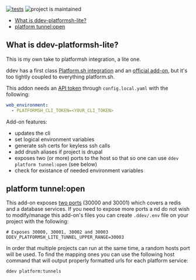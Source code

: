 [![tests](https://github.com/hanoii/ddev-platformsh-lite/actions/workflows/tests.yml/badge.svg)](https://github.com/hanoii/ddev-platformsh-lite/actions/workflows/tests.yml)
![project is maintained](https://img.shields.io/maintenance/yes/2024.svg)

<!-- toc -->

- [What is ddev-platformsh-lite?](#what-is-ddev-platformsh-lite)
- [platform tunnel:open](#platform-tunnelopen)

<!-- tocstop -->

## What is ddev-platformsh-lite?

This is my own take to platformsh integration, a lite one.

ddev has a first class [Platform.sh integration][ddev-platformsh] and an
[official add-on][ddev-platformsh-addon], but it's too tightly coupled to
everything platform.sh.

[ddev-platformsh]:
  https://ddev.readthedocs.io/en/stable/users/providers/platform/
[ddev-platformsh-addon]: https://github.com/ddev/ddev-platformsh

This addon needs an [API token][platformsh-api-token] through
`config.local.yaml` with the following:

```yaml
web_environment:
  - PLATFORMSH_CLI_TOKEN=<YOUR_CLI_TOKEN>
```

[platformsh-api-token]:
  https://docs.platform.sh/administration/cli/api-tokens.html

Add-on features:

- updates the cli
- set logical environment variables
- generate ssh certs for keyless ssh calls
- add drush aliases if project is drupal
- exposes two (or more) ports to the host so that so one can use
  `ddev platform tunnel:open` (see below)
- check for existance of needed environment variables

## platform tunnel:open

This add-on exposes [two ports](docker-compose.platformsh-lite.yaml) (30000
and 30001) which covers a redis and a database services. If you need to expose
more ports a nd do not wish to modify/manage this add-on's files you can create
`.ddev/.env` file on your project with the following:

```
# Exposes 30000, 30001, 30002 and 30003
DDEV_PLATFORMSH_LITE_TUNNEL_UPPER_RANGE=30003
```

In order that multiple projects can run at the same time, a random hosts port
will be used. To find the mapping ones you can use the following host command
that will output properly formatted urls for each platform service:

```
ddev platform:tunnels
```

